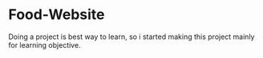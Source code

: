 # Food-Website

Doing a project is best way to learn, so i started making this project mainly for learning objective.

